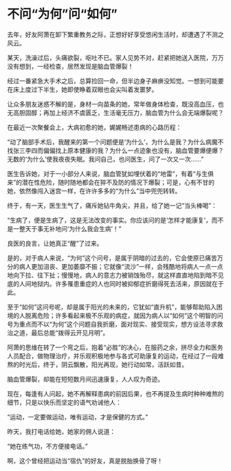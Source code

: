 # 不问“为何”问“如何”

去年，好友阿萧在卸下繁重教务之际，正想好好享受悠闲生活时，却遭遇了不测之风云。 

某天，洗澡过后，头痛欲裂，呕吐不已。家人见势不对，赶紧把她送入医院，万万没有想到，一经检查，居然发现是脑血管爆裂！ 

经过一番紧急大手术之后，总算捡回一命，但半边身子麻痹没知觉。一想到可能要在床上度过下半生，她即使睁着双眼也会尖叫着发噩梦。 

让众多朋友迷惑不解的是，身材一向苗条的她，常年做身体检查，既没高血压，也无高胆固醇；再加上经济不虞匮乏，生活毫无压力，脑血管为什么会无端爆裂呢？ 

在最近一次聚餐会上，大病初愈的她，娓娓畅述患病的心路历程： 

“动了脑部手术后，我醒来的第一个问题便是‘为什么’，为什么是我？为什么病魔不找张三李四而偏偏找上原本健康的我？为什么一点迹象也没有，脑血管要爆便爆？无数的‘为什么’使我夜夜失眠。我问自己，也问医生，问了一次又一次……” 

医生告诉她，对于一小部分人来说，脑血管犹如埋伏着的“地雷”，有着“与生俱来”的潜在性危险，随时随地都会在猝不及防的情况下爆裂；可是，心有不甘的她，依然像闯入迷宫一样，在许许多多的“为什么”当中兜兜转转。 

终于，有一天，医生生气了，痛斥她钻牛角尖，并且，给了她一记“当头棒喝”： 

“生病了，便是生病了，这是无法改变的事实。你应该问的是‘怎样才能康复’，而不是一整天于事无补地问‘为什么我会生病’！” 

良医的良言，让她真正“醒”了过来。 

是的，对于病人来说，“为何”这个问号，是属于阴暗的过去的，它会使原已痛苦万分的病人更加沮丧、更加萎靡不振；它就像“流沙”一样，会残酷地将病人一点一点地向下拉、往下扯；慢慢地，病人的意志力被销蚀殆尽，就这样直直地陷到暗不见底的人间地狱内。许多罹患重症的人也同时被抑郁症折磨得死去活来，原因就在于此。 

至于“如何”这问号呢，却是属于阳光的未来的，它犹如“直升机”，能够帮助陷入困境的人脱离危险；许多看起来极不乐观的病症，就因为病人以“如何”这个明智的问号为重点而不以“为何”这个问题自我折磨，面对现实、接受现实，想方设法寻求救治之道，最后总能“拨得云开见月明”。 

阿萧的思维在转了一个弯之后，抱着“必胜”的决心，在服药之余，拼尽全力和医务人员配合，做物理治疗，并乐观积极地参与各式可助康复的运动，在经过了一段难熬的时光后，终于，阴云飘散，阳光再现，她行动如常，活跃如昔。 

脑血管爆裂，却能在短短数月间迅速康复，人人叹为奇迹。 

现在，每逢有人问起，她不再解释患病的前因后果，也不再提及生病时种种难熬的细节，只是以快乐而坚定的语气劝诫他人： 

“运动，一定要做运动，唯有运动，才是保健的方式。” 

昨天，我打电话给她，她家的佣人说道： 

“她在练气功，不方便接电话。” 

啊，这个曾经把运动当“宿仇”的好友，真是脱胎换骨了呀！